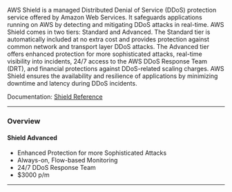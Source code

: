 AWS Shield is a managed Distributed Denial of Service (DDoS) protection service offered by Amazon Web Services. It safeguards applications running on AWS by detecting and mitigating DDoS attacks in real-time. AWS Shield comes in two tiers: Standard and Advanced. The Standard tier is automatically included at no extra cost and provides protection against common network and transport layer DDoS attacks. The Advanced tier offers enhanced protection for more sophisticated attacks, real-time visibility into incidents, 24/7 access to the AWS DDoS Response Team (DRT), and financial protections against DDoS-related scaling charges. AWS Shield ensures the availability and resilience of applications by minimizing downtime and latency during DDoS incidents.

Documentation: [Shield Reference](https://aws.amazon.com/shield/)
___
### Overview
#### Shield Advanced
- Enhanced Protection for more Sophisticated Attacks
- Always-on, Flow-based Monitoring
- 24/7 DDoS Response Team
- $3000 p/m

___